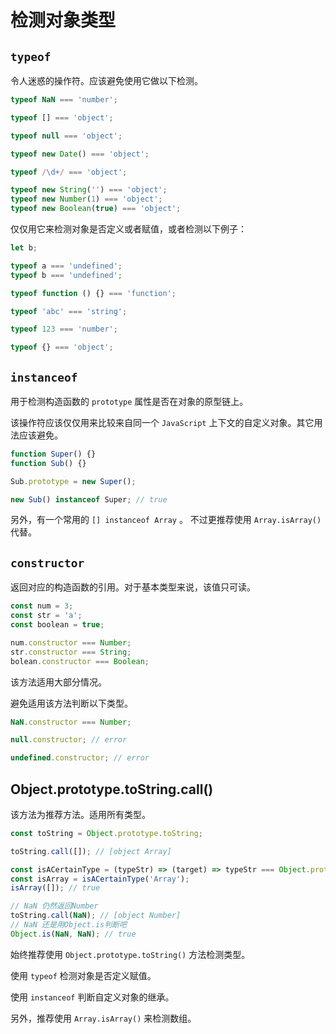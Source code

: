 # 检测对象类型

## `typeof`

令人迷惑的操作符。应该避免使用它做以下检测。

```js
typeof NaN === 'number';

typeof [] === 'object';

typeof null === 'object';

typeof new Date() === 'object';

typeof /\d+/ === 'object';

typeof new String('') === 'object';
typeof new Number(1) === 'object';
typeof new Boolean(true) === 'object';
```

仅仅用它来检测对象是否定义或者赋值，或者检测以下例子：

```js
let b;

typeof a === 'undefined';
typeof b === 'undefined';

typeof function () {} === 'function';

typeof 'abc' === 'string';

typeof 123 === 'number';

typeof {} === 'object';
```

## `instanceof`

用于检测构造函数的 `prototype` 属性是否在对象的原型链上。

该操作符应该仅仅用来比较来自同一个 `JavaScript` 上下文的自定义对象。其它用法应该避免。

```js
function Super() {}
function Sub() {}

Sub.prototype = new Super();

new Sub() instanceof Super; // true
```

另外，有一个常用的 `[] instanceof Array` 。 不过更推荐使用 `Array.isArray()` 代替。

## `constructor`

返回对应的构造函数的引用。对于基本类型来说，该值只可读。

```js
const num = 3;
const str = 'a';
const boolean = true;

num.constructor === Number;
str.constructor === String;
bolean.constructor === Boolean;
```

该方法适用大部分情况。

避免适用该方法判断以下类型。

```js
NaN.constructor === Number;

null.constructor; // error

undefined.constructor; // error
```

## Object.prototype.toString.call()

该方法为推荐方法。适用所有类型。

```js
const toString = Object.prototype.toString;

toString.call([]); // [object Array]

const isACertainType = (typeStr) => (target) => typeStr === Object.prototype.toString.call(target).slice(8, -1);
const isArray = isACertainType('Array');
isArray([]); // true

// NaN 仍然返回Number
toString.call(NaN); // [object Number]
// NaN 还是用Object.is判断吧
Object.is(NaN, NaN); // true
```

始终推荐使用 `Object.prototype.toString()` 方法检测类型。

使用 `typeof` 检测对象是否定义赋值。

使用 `instanceof` 判断自定义对象的继承。

另外，推荐使用 `Array.isArray()` 来检测数组。
